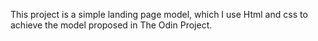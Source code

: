 This project is a simple landing page model, which I use Html and css to achieve the model proposed in The Odin Project.
